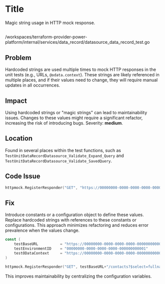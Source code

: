 # Title

Magic string usage in HTTP mock response.

##

/workspaces/terraform-provider-power-platform/internal/services/data_record/datasource_data_record_test.go

## Problem

Hardcoded strings are used multiple times to mock HTTP responses in the unit tests (e.g., URLs, `@odata.context`). These strings are likely referenced in multiple places, and if their values need to change, they will require manual updates in all occurrences.

## Impact

Using hardcoded strings or "magic strings" can lead to maintainability issues. Changes to these values might require a significant refactor, increasing the risk of introducing bugs. Severity: **medium**.

## Location

Found in several places within the test functions, such as `TestUnitDataRecordDatasource_Validate_Expand_Query` and `TestUnitDataRecordDatasource_Validate_SavedQuery`.

## Code Issue

```go
httpmock.RegisterResponder("GET", "https://00000000-0000-0000-0000-000000000001.crm4.dynamics.com/api/data/v9.2/contacts?$select=fullname%2Cfirstname%2Clastname&$filter=firstname+eq+%27contact1%27&$expand=contact_customer_contacts($select=fullname;$expand=contact_customer_contacts($select=fullname;$expand=account_primary_contact($select=name;$expand=contact_customer_accounts($select=fullname),primarycontactid($select=fullname))))",
```

## Fix

Introduce constants or a configuration object to define these values. Replace hardcoded strings with references to these constants or configurations. This approach minimizes refactoring and reduces error prevalence when the values change.

```go
const (
    testBaseURL          = "https://00000000-0000-0000-0000-000000000001.crm4.dynamics.com/api/data/v9.2"
    testEnvironmentID    = "00000000-0000-0000-0000-000000000001"
    testODataContext     = "https://00000000-0000-0000-0000-000000000001.crm4.dynamics.com/api/data/v9.2/$metadata#contacts"
)

httpmock.RegisterResponder("GET", testBaseURL+"/contacts?$select=fullname%2Cfirstname%2Clastname&$filter=firstname+eq+%27contact1%27&$expand=contact_customer_contacts($select=fullname;$expand=contact_customer_contacts($select=fullname;$expand=account_primary_contact($select=name;$expand=contact_customer_accounts($select=fullname),primarycontactid($select=fullname))))",
```

This improves maintainability by centralizing the configuration variables.